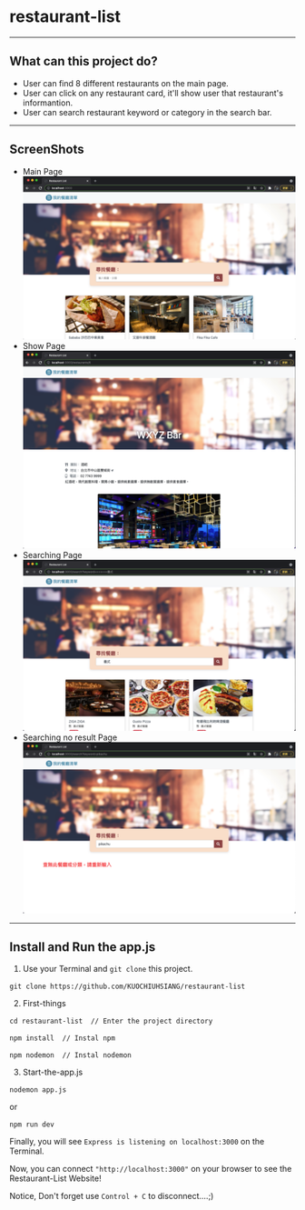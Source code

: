 # restaurant-list
---
## What can this project do?
+ User can find 8 different restaurants on the main page.
+ User can click on any restaurant card, it'll show user that restaurant's informantion.
+ User can search restaurant keyword or category in the search bar.

---
## ScreenShots
* Main Page
![screenshot_main](./public/image/screenshot_main.png)
* Show Page
![screenshot_detail](./public/image/screenshot_detail.png)
* Searching Page
![screenshot_searching](./public/image/screenshot_searching.png)
* Searching no result Page
![screenshot_search_no_result](./public/image/screenshot_search_no_result.png)
---
## Install and Run the app.js
1. Use your Terminal and `git clone` this project.
```
git clone https://github.com/KUOCHIUHSIANG/restaurant-list
```

2. First-things
```
cd restaurant-list  // Enter the project directory
```
```
npm install  // Instal npm
```
```
npm nodemon  // Instal nodemon
```

3. Start-the-app.js
```
nodemon app.js
```
or
```
npm run dev
```

Finally, you will see `Express is listening on localhost:3000` on the Terminal.


Now, you can connect `"http://localhost:3000"` on your browser to see the Restaurant-List Website!


Notice,  Don't forget use `Control + C` to disconnect....;)

